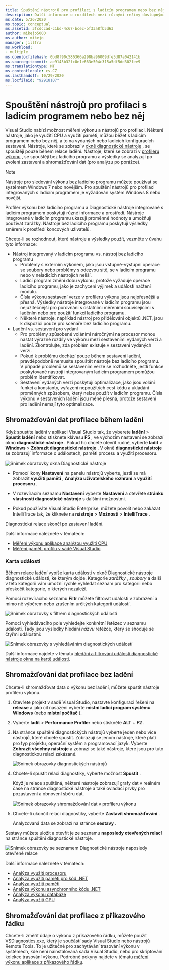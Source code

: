 ```yaml
---
title: Spuštění nástrojů pro profilaci s ladicím programem nebo bez něj | Microsoft Docs
description: Další informace o rozdílech mezi různými režimy dostupnými pro nástroje pro profilaci
ms.date: 5/26/2020
ms.topic: conceptual
ms.assetid: 3fcdccad-c1bd-4c67-bcec-bf33a8fb5d63
author: mikejo5000
ms.author: mikejo
manager: jillfra
ms.workload:
- multiple
ms.openlocfilehash: 0bd8f90c586366a298ba96009dfe5d87a042141b
ms.sourcegitcommit: ae9145b32fc8e1e663e504c315a5df5dd302fee9
ms.translationtype: MT
ms.contentlocale: cs-CZ
ms.lasthandoff: 10/29/2020
ms.locfileid: "92918107"
---
```

# <a name="run-profiling-tools-with-or-without-the-debugger"></a>Spouštění nástrojů pro profilaci s ladicím programem nebo bez něj

Visual Studio nabízí možnost měření výkonu a nástrojů pro profilaci. Některé nástroje, jako je využití CPU a využití paměti, můžou běžet s ladicím programem nebo bez něj, a to na vydaných nebo ladicích konfiguracích sestavení. Nástroje, které se zobrazí v [okně diagnostické nástroje](../profiling/profiling-feature-tour.md#measure-performance-while-debugging) , se spouštějí pouze během relace ladění. Nástroje, které se zobrazí v [profileru výkonu](../profiling/profiling-feature-tour.md#post_mortem) , se spouštějí bez ladicího programu a výsledky se analyzují po zvolení zastavení a shromažďování dat (pro analýzu po porážce).

>[!NOTE]
>Nástroje pro sledování výkonu bez ladicího programu můžete používat se systémem Windows 7 nebo novějším. Pro spuštění nástrojů pro profilaci integrovaných s ladicím programem je vyžadován systém Windows 8 nebo novější.

Profiler výkonu bez ladicího programu a Diagnostické nástroje integrované s ladicím programem poskytují různé informace a prostředí. Nástroje integrované v ladicím programu ukazují proměnné hodnoty a umožňují používat zarážky. Nástroje bez ladicího programu poskytují výsledky směrem k prostředí koncových uživatelů.

Chcete-li se rozhodnout, které nástroje a výsledky použít, vezměte v úvahu tyto informace:

- Nástroj integrovaný v ladicím programu vs. nástroj bez ladicího programu
  - Problémy s externím výkonem, jako jsou vstupně-výstupní operace se soubory nebo problémy s odezvou sítě, se v ladicím programu nebo v neladicích nástrojích neliší.
  - Ladicí program změní dobu výkonu, protože vyžaduje operace ladicího programu, jako je zachycení výjimek a událostí načtení modulu.
  - Čísla výkonu sestavení verze v profileru výkonu jsou nejpřesnější a přesná. Výsledky nástroje integrované v ladicím programu jsou nejužitečnější pro porovnání s ostatními měřeními souvisejícími s laděním nebo pro použití funkcí ladicího programu.
  - Některé nástroje, například nástroj pro přidělování objektů .NET, jsou k dispozici pouze pro scénáře bez ladicího programu.
- Ladění vs. sestavení pro vydání
  - Pro problémy způsobené voláními náročnými na procesor mohou nastat výrazné rozdíly ve výkonu mezi sestaveními vydaných verzí a ladění. Zkontrolujte, zda problém existuje v sestavení vydaných verzí.
  - Pokud k problému dochází pouze během sestavení ladění, pravděpodobně nemusíte spouštět nástroje bez ladicího programu. V případě problémů se sestavením verze se rozhodněte, jestli funkce poskytované nástroji integrovaným ladicím programem pomůžou problém identifikovat.
  - Sestavení vydaných verzí poskytují optimalizace, jako jsou volání funkcí a konstanty, vyřazení nepoužitých cest kódu a ukládání proměnných způsobem, který nelze použít v ladicím programu. Čísla výkonu v sestaveních ladění jsou méně přesná, protože sestavení pro ladění nemají tyto optimalizace.

## <a name="collect-profiling-data-while-debugging"></a><a name="BKMK_Quick_start__Collect_diagnostic_data"></a> Shromažďování dat profilace během ladění

Když spustíte ladění v aplikaci Visual Studio tak, že vyberete **ladění**  >  **Spustit ladění** nebo stisknete klávesu **F5** , ve výchozím nastavení se zobrazí okno **diagnostické nástroje** . Pokud ho chcete otevřít ručně, vyberte **ladit**  >  **Windows**  >  **Zobrazit diagnostické nástroje** . V okně **diagnostické nástroje** se zobrazují informace o událostech, paměti procesu a využití procesoru.

![Snímek obrazovky okna Diagnostické nástroje](../profiling/media/diagnostictoolswindow.png " Okno Diagnostické nástroje")

- Pomocí ikony **Nastavení** na panelu nástrojů vyberte, jestli se má zobrazit **využití paměti** , **Analýza uživatelského rozhraní** a **využití procesoru** .

- V rozevíracím seznamu **Nastavení** vyberte **Nastavení** a otevřete **stránku vlastností diagnostické nástroje** s dalšími možnostmi.

- Pokud používáte Visual Studio Enterprise, můžete povolit nebo zakázat IntelliTrace tak, že kliknete na **nástroje**  >  **Možnosti**  >  **IntelliTrace** .

Diagnostická relace skončí po zastavení ladění.

Další informace naleznete v tématech:

- [Měření výkonu aplikace analýzou využití CPU](../profiling/beginners-guide-to-performance-profiling.md)
- [Měření paměti profilu v sadě Visual Studio](../profiling/memory-usage.md)

### <a name="the-events-tab"></a>Karta události

Během relace ladění vypíše karta události v okně Diagnostické nástroje diagnostické události, ke kterým dojde. Kategorie *zarážky* , *soubory* a další v této kategorii vám umožní rychle vyhledat seznam pro kategorii nebo přeskočit kategorie, o kterých nezáleží.

Pomocí rozevíracího seznamu **Filtr** můžete filtrovat události v zobrazení a mimo ně výběrem nebo zrušením určitých kategorií událostí.

![Snímek obrazovky s filtrem diagnostických událostí](../profiling/media/diagnosticeventfilter.png "Filtr diagnostické události")

Pomocí vyhledávacího pole vyhledejte konkrétní řetězec v seznamu událostí. Tady jsou výsledky hledání *názvu* řetězce, který se shoduje se čtyřmi událostmi:

![Snímek obrazovky s vyhledáváním diagnostických událostí](../profiling/media/diagnosticseventsearch.png "Hledání diagnostické události")

Další informace najdete v tématu [hledání a filtrování událostí diagnostické nástroje okna na kartě události](https://devblogs.microsoft.com/devops/searching-and-filtering-the-events-tab-of-the-diagnostic-tools-window/).

## <a name="collect-profiling-data-without-debugging"></a>Shromažďování dat profilace bez ladění

Chcete-li shromažďovat data o výkonu bez ladění, můžete spustit nástroje profileru výkonu.

1. Otevřete projekt v sadě Visual Studio, nastavte konfiguraci řešení na **release** a jako cíl nasazení vyberte **místní ladicí program systému Windows** (nebo **místní počítač** ).

1. Vyberte **ladit**  >  **Performance Profiler** nebo stiskněte **ALT** + **F2** .

1. Na stránce spuštění diagnostických nástrojů vyberte jeden nebo více nástrojů, které chcete spustit. Zobrazují se jenom nástroje, které platí pro typ projektu, operační systém a programovací jazyk. Vyberte **Zobrazit všechny nástroje** a zobrazí se také nástroje, které jsou pro tuto diagnostickou relaci zakázané.

   ![Snímek obrazovky diagnostických nástrojů](../profiling/media/diaghubsummarypage.png "DIAG_SelectTool")

1. Chcete-li spustit relaci diagnostiky, vyberte možnost **Spustit** .

   Když je relace spuštěná, některé nástroje zobrazují grafy dat v reálném čase na stránce diagnostické nástroje a také ovládací prvky pro pozastavení a obnovení sběru dat.

    ![Snímek obrazovky shromažďování dat v profileru výkonu](../profiling/media/diaghubcollectdata.png "Shromáždění dat z centra")

1. Chcete-li ukončit relaci diagnostiky, vyberte **Zastavit shromažďování** .

   Analyzovaná data se zobrazí na stránce **sestavy** .

Sestavy můžete uložit a otevřít je ze seznamu **naposledy otevřených relací** na stránce spuštění diagnostické nástroje.

![Snímek obrazovky se seznamem Diagnostické nástroje naposledy otevřené relace](../profiling/media/diaghubopenexistingdiagsession.png "PDHUB_OpenExistingDiagSession")

Další informace naleznete v tématech:

- [Analýza využití procesoru](../profiling/cpu-usage.md)
- [Analýza využití paměti pro kód .NET](../profiling/dotnet-alloc-tool.md)
- [Analýza využití paměti](../profiling/memory-usage-without-debugging2.md)
- [Analýza výkonu asynchronního kódu .NET](../profiling/analyze-async.md)
- [Analýza výkonu databáze](../profiling/analyze-database.md)
- [Analýza využití GPU](../profiling/gpu-usage.md)

## <a name="collect-profiling-data-from-the-command-line"></a>Shromažďování dat profilace z příkazového řádku

Chcete-li změřit údaje o výkonu z příkazového řádku, můžete použít VSDiagnostics.exe, který je součástí sady Visual Studio nebo nástrojů Remote Tools. To je užitečné pro zachytávání trasování výkonu v systémech, kde není nainstalovaná sada Visual Studio, nebo pro skriptování kolekce trasování výkonu. Podrobné pokyny najdete v tématu [měření výkonu aplikace z příkazového řádku](../profiling/profile-apps-from-command-line.md).